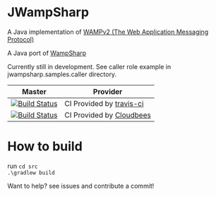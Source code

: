 JWampSharp
==========

A Java implementation of [WAMPv2 (The Web Application Messaging Protocol)][WampLink]

A Java port of [WampSharp][WampSharpLink]

Currently still in development. See caller role example in jwampsharp.samples.caller directory.

Master | Provider
------ | --------
[![Build Status][MonoImgMaster]][MonoLinkMaster] | CI Provided by [travis-ci][] 
[![Build Status][CloudbeesImgMaster]][CloudbeesLinkMaster] | CI Provided by [Cloudbees][] 

[MonoImgMaster]:https://travis-ci.org/Code-Sharp/JWampSharp.png?branch=master
[MonoLinkMaster]:https://travis-ci.org/Code-Sharp/JWampSharp

[CloudbeesImgMaster]:https://darkl.ci.cloudbees.com/job/JWampSharp-master/badge/icon
[CloudbeesLinkMaster]:https://darkl.ci.cloudbees.com/job/JWampSharp-master/

[WampLink]:http://wamp.ws
[WampSharpLink]:https://github.com/darkl/WampSharp/
[travis-ci]:https://travis-ci.org/
[Cloudbees]:https://www.cloudbees.com/

How to build
==========

run 
`cd src` <br />
`.\gradlew build`


Want to help? see issues and contribute a commit!
